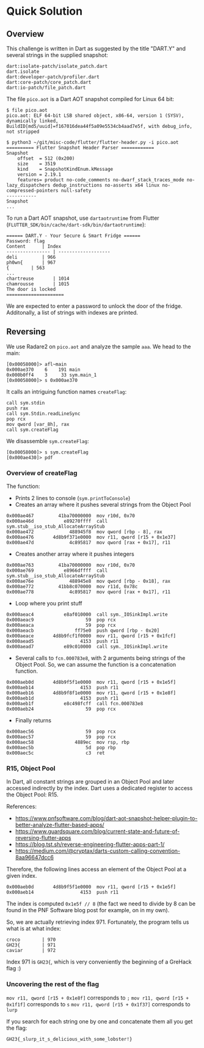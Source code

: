 # Quick Solution

## Overview

This challenge is written in Dart as suggested by the title "DART.Y" and several strings in the supplied snapshot:

```
dart:isolate-patch/isolate_patch.dart
dart.isolate
dart:developer-patch/profiler.dart
dart:core-patch/core_patch.dart
dart:io-patch/file_patch.dart
```

The file `pico.aot` is a Dart AOT snapshot compiled for Linux 64 bit:

```
$ file pico.aot 
pico.aot: ELF 64-bit LSB shared object, x86-64, version 1 (SYSV), dynamically linked, BuildID[md5/uuid]=f167016dea44f5a09e5534cb4aad7e5f, with debug_info, not stripped

$ python3 ~/git/misc-code/flutter/flutter-header.py -i pico.aot
========== Flutter Snapshot Header Parser ============
Snapshot
	offset  = 512 (0x200)
	size    = 3519
	kind    = SnapshotKindEnum.kMessage
	version = 2.19.1
	features= product no-code_comments no-dwarf_stack_traces_mode no-lazy_dispatchers dedup_instructions no-asserts x64 linux no-compressed-pointers null-safety
-----------
Snapshot
...

```

To run a Dart AOT snapshot, use `dartaotruntime` from Flutter (`FLUTTER_SDK/bin/cache/dart-sdk/bin/dartaotruntime`):

```
====== DART.Y - Your Secure & Smart Fridge ======
Password: flag
Content		 | Index
---------------- | -------------------
deli		 | 966
ph0wn{		 | 967
{		 | 563
...
chartreuse		 | 1014
chamrousse		 | 1015
The door is locked
=====================
```

We are expected to enter a password to unlock the door of the fridge.
Additonally, a list of strings with indexes are printed.

## Reversing

We use Radare2 on `pico.aot` and analyze the sample `aaa`.
We head to the main:

```
[0x00058000]> afl~main
0x000ae370    6    191 main
0x000b0ff4    3     33 sym.main_1
[0x00058000]> s 0x000ae370
```

It calls an intriguing function names `createFlag`:

```
call sym.stdin
push rax
call sym.Stdin.readLineSync
pop rcx
mov qword [var_8h], rax
call sym.createFlag
```

We disassemble `sym.createFlag`:

```
[0x00058000]> s sym.createFlag
[0x000ae430]> pdf
```

### Overview of createFlag

The function:

- Prints 2 lines to console (`sym.printToConsole`)
- Creates an array where it pushes several strings from the Object Pool

```
0x000ae467         41ba70000000  mov r10d, 0x70
0x000ae46d           e89270ffff  call sym.stub__iso_stub_AllocateArrayStub
0x000ae472             488945f8  mov qword [rbp - 8], rax
0x000ae476       4d8b9f371e0000  mov r11, qword [r15 + 0x1e37]
0x000ae47d             4c895817  mov qword [rax + 0x17], r11
```

- Creates another array where it pushes integers

```
0x000ae763         41ba70000000  mov r10d, 0x70
0x000ae769           e8966dffff  call sym.stub__iso_stub_AllocateArrayStub
0x000ae76e             488945e8  mov qword [rbp - 0x18], rax
0x000ae772         41bb8c070000  mov r11d, 0x78c
0x000ae778             4c895817  mov qword [rax + 0x17], r11
```

- Loop where you print stuff

```
0x000aeac4           e8af010000  call sym._IOSinkImpl.write
0x000aeac9                   59  pop rcx
0x000aeaca                   59  pop rcx
0x000aeacb               ff75e0  push qword [rbp - 0x20]
0x000aeace       4d8b9fcf1f0000  mov r11, qword [r15 + 0x1fcf]
0x000aead5                 4153  push r11
0x000aead7           e89c010000  call sym._IOSinkImpl.write
```

- Several calls to `fcn.000783e8`, with 2 arguments being strings of the Object Pool. So, we can assume the function is a concatenation function.

```
0x000aeb0d       4d8b9f5f1e0000  mov r11, qword [r15 + 0x1e5f]
0x000aeb14                 4153  push r11
0x000aeb16       4d8b9f8f1e0000  mov r11, qword [r15 + 0x1e8f]
0x000aeb1d                 4153  push r11
0x000aeb1f           e8c498fcff  call fcn.000783e8
0x000aeb24                   59  pop rcx
```

- Finally returns

```
0x000aec56                   59  pop rcx
0x000aec57                   59  pop rcx
0x000aec58               4889ec  mov rsp, rbp
0x000aec5b                   5d  pop rbp
0x000aec5c                   c3  ret
```

### R15, Object Pool

In Dart, all constant strings are grouped in an Object Pool and later accessed indirectly by the index. Dart uses a dedicated register to access the Object Pool: R15. 

References: 

- https://www.pnfsoftware.com/blog/dart-aot-snapshot-helper-plugin-to-better-analyze-flutter-based-apps/
- https://www.guardsquare.com/blog/current-state-and-future-of-reversing-flutter-apps
- https://blog.tst.sh/reverse-engineering-flutter-apps-part-1/
- https://medium.com/@cryptax/darts-custom-calling-convention-8aa96647dcc6

Therefore, the following lines access an element of the Object Pool at a given index.

```
0x000aeb0d       4d8b9f5f1e0000  mov r11, qword [r15 + 0x1e5f]
0x000aeb14                 4153  push r11
```

The index is computed `0x1e5f // 8` (the fact we need to divide by 8 can be found in the PNF Software blog post for example, on in my own).

So, we are actually retrieving index 971. Fortunately, the program tells us what is at what index:

```
croco		 | 970
GH23{		 | 971
caviar		 | 972
```

Index 971 is `GH23{`, which is very conveniently the beginning of a GreHack flag :)

### Uncovering the rest of the flag


`mov r11, qword [r15 + 0x1e8f]` corresponds to `;`
`mov r11, qword [r15 + 0x1f1f]` corresponds to `s`
`mov r11, qword [r15 + 0x1f37]` corresponds to `lurp`

If you search for each string one by one and concatenate them all you get the flag:

`GH23{_slurp_it_s_delicious_with_some_lobster!}`
